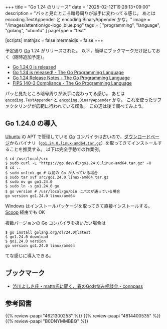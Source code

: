 +++
title = "Go 1.24 のリリース"
date =  "2025-02-12T19:28:13+09:00"
description = "パッと見たところ暗号周りが派手に変わってる感じ。 あとは encoding.TextAppender と encoding.BinaryAppender かな。"
image = "/images/attention/go-logo_blue.png"
tags  = [ "programming", "language", "golang", "ubuntu" ]
pageType = "text"

[scripts]
  mathjax = false
  mermaidjs = false
+++

予定通り [Go] 1.24 がリリースされた。
以下，簡単にブックマークだけ記しておく（随時追加予定）。

- [Go 1.24.0 is released](https://groups.google.com/g/golang-announce/c/_G2hEiKx8SE)
- [Go 1.24 is released! - The Go Programming Language](https://go.dev/blog/go1.24)
- [Go 1.24 Release Notes - The Go Programming Language](https://go.dev/doc/go1.24)
- [FIPS 140-3 Compliance - The Go Programming Language](https://go.dev/doc/security/fips140)

パッと見たところ暗号周りが派手に変わってる感じ。
あとは [`encoding`]`.TextAppender` と [`encoding`]`.BinaryAppender` かな。
これを使ったリファクタリングが広範に行われている印象。
この辺は後で調べてみよう。

## Go 1.24.0 の導入

[Ubuntu] の APT で管理している [Go] コンパイラは古いので，[ダウンロードページ](https://go.dev/dl/ "Downloads - go.dev")からバイナリ（[`go1.24.0.linux-amd64.tar.gz`](https://go.dev/dl/go1.24.0.linux-amd64.tar.gz)）を取ってきてインストールすることを推奨する。
以下は完全手動での作業例。

```text
$ cd /usr/local/src
$ sudo curl -L "https://go.dev/dl/go1.24.0.linux-amd64.tar.gz" -O
$ cd ..
$ sudo unlink go # 以前の Go が入っている場合
$ sudo tar xvf src/go1.24.0.linux-amd64.tar.gz
$ sudo mv go go1.24.0
$ sudo ln -s go1.24.0 go
$ go version # /usr/local/go/bin にパスが通っている場合
go version go1.24.0 linux/amd64
```

Windows はインストールパッケージを取ってきて直接インストールする。
[Scoop] 経由でも OK

複数バージョンの Go コンパイラを扱いたい場合は

```text
$ go install golang.org/dl/24.0@latest
$ go1.24.0 download
$ go1.24.0 version
go version go1.24.0 linux/amd64
```

てな感じに導入できる。

## ブックマーク

- [渋川よしき氏・mattn氏に聞く、春のGoお悩み相談会 - connpass](https://levtechlab.connpass.com/event/339320/)

[Go]: https://go.dev/
[Ubuntu]: https://www.ubuntu.com/ "The leading operating system for PCs, IoT devices, servers and the cloud | Ubuntu"
[Scoop]: https://scoop.sh/
[`encoding`]: https://pkg.go.dev/encoding "encoding package - encoding - Go Packages"

## 参考図書

{{% review-paapi "4621300253" %}} <!-- プログラミング言語Go -->
{{% review-paapi "4814400535" %}} <!-- 効率的なGo : Efficient Go -->
{{% review-paapi "B0DNYMMBBQ" %}} <!-- Go言語で学ぶ並行プログラミング -->
